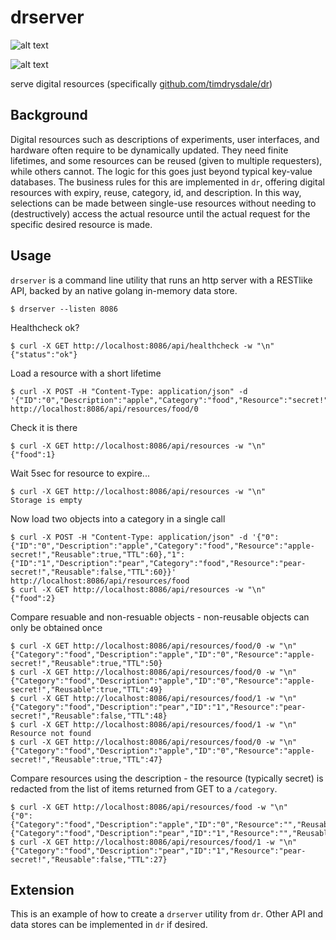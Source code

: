 # drserver

![alt text][logo]

![alt text][status]

serve digital resources (specifically [github.com/timdrysdale/dr](https://github.com/timdrysdale/dr))

## Background

Digital resources such as descriptions of experiments, user interfaces, and hardware often require to be dynamically updated. They need finite lifetimes, and some resources can be reused (given to multiple requesters), while others cannot. The logic for this goes just beyond typical key-value databases. The business rules for this are implemented in ```dr```, offering digital resources with expiry, reuse, category, id, and description. In this way, selections can be made between single-use resources without needing to (destructively) access the actual resource until the actual request for the specific desired resource is made.

## Usage

```drserver``` is a command line utility that runs an http server with a RESTlike API, backed by an native golang in-memory data store. 

```
$ drserver --listen 8086

```
Healthcheck ok?
```
$ curl -X GET http://localhost:8086/api/healthcheck -w "\n"
{"status":"ok"}
```
Load a resource with a short lifetime
```
$ curl -X POST -H "Content-Type: application/json" -d '{"ID":"0","Description":"apple","Category":"food","Resource":"secret!","Reusable":true,"TTL":5}' http://localhost:8086/api/resources/food/0
```
Check it is there
```
$ curl -X GET http://localhost:8086/api/resources -w "\n"
{"food":1}
```
Wait 5sec for resource to expire...
```
$ curl -X GET http://localhost:8086/api/resources -w "\n"
Storage is empty

```

Now load two objects into a category in a single call 
```
$ curl -X POST -H "Content-Type: application/json" -d '{"0":{"ID":"0","Description":"apple","Category":"food","Resource":"apple-secret!","Reusable":true,"TTL":60},"1":{"ID":"1","Description":"pear","Category":"food","Resource":"pear-secret!","Reusable":false,"TTL":60}}' http://localhost:8086/api/resources/food
$ curl -X GET http://localhost:8086/api/resources -w "\n"
{"food":2}
```

Compare resuable and non-resuable objects - non-reusable objects can only be obtained once

```
$ curl -X GET http://localhost:8086/api/resources/food/0 -w "\n"
{"Category":"food","Description":"apple","ID":"0","Resource":"apple-secret!","Reusable":true,"TTL":50}
$ curl -X GET http://localhost:8086/api/resources/food/0 -w "\n"
{"Category":"food","Description":"apple","ID":"0","Resource":"apple-secret!","Reusable":true,"TTL":49}
$ curl -X GET http://localhost:8086/api/resources/food/1 -w "\n"
{"Category":"food","Description":"pear","ID":"1","Resource":"pear-secret!","Reusable":false,"TTL":48}
$ curl -X GET http://localhost:8086/api/resources/food/1 -w "\n"
Resource not found
$ curl -X GET http://localhost:8086/api/resources/food/0 -w "\n"
{"Category":"food","Description":"apple","ID":"0","Resource":"apple-secret!","Reusable":true,"TTL":47}
```

Compare resources using the description - the resource (typically secret) is redacted from the list of items returned from GET to a ```/category```.
```
$ curl -X GET http://localhost:8086/api/resources/food -w "\n"
{"0":{"Category":"food","Description":"apple","ID":"0","Resource":"","Reusable":false,"TTL":33},"1":{"Category":"food","Description":"pear","ID":"1","Resource":"","Reusable":false,"TTL":33}}
$ curl -X GET http://localhost:8086/api/resources/food/1 -w "\n"
{"Category":"food","Description":"pear","ID":"1","Resource":"pear-secret!","Reusable":false,"TTL":27}
```


## Extension

This is an example of how to create a ```drserver``` utility from ```dr```. Other API and data stores can be implemented in ```dr``` if desired.


[logo]: ./img/logo.png "logo for drserver, clock and files"
[status]: https://img.shields.io/badge/alpha-do%20not%20use-orange "Alpha status, do not use" 